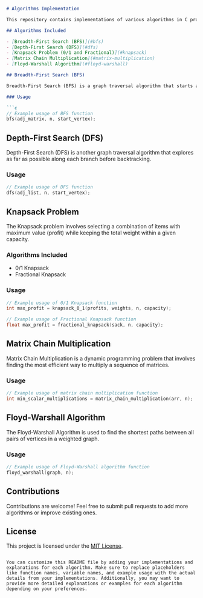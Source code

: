 ```markdown
# Algorithms Implementation

This repository contains implementations of various algorithms in C programming language along with explanations.

## Algorithms Included

- [Breadth-First Search (BFS)](#bfs)
- [Depth-First Search (DFS)](#dfs)
- [Knapsack Problem (0/1 and Fractional)](#knapsack)
- [Matrix Chain Multiplication](#matrix-multiplication)
- [Floyd-Warshall Algorithm](#floyd-warshall)

## Breadth-First Search (BFS)

Breadth-First Search (BFS) is a graph traversal algorithm that starts at a given vertex and explores all its neighboring nodes at the present depth before moving on to the nodes at the next depth level.

### Usage

```c
// Example usage of BFS function
bfs(adj_matrix, n, start_vertex);
```

## Depth-First Search (DFS)

Depth-First Search (DFS) is another graph traversal algorithm that explores as far as possible along each branch before backtracking.

### Usage

```c
// Example usage of DFS function
dfs(adj_list, n, start_vertex);
```

## Knapsack Problem

The Knapsack problem involves selecting a combination of items with maximum value (profit) while keeping the total weight within a given capacity.

### Algorithms Included

- 0/1 Knapsack
- Fractional Knapsack

### Usage

```c
// Example usage of 0/1 Knapsack function
int max_profit = knapsack_0_1(profits, weights, n, capacity);

// Example usage of Fractional Knapsack function
float max_profit = fractional_knapsack(sack, n, capacity);
```

## Matrix Chain Multiplication

Matrix Chain Multiplication is a dynamic programming problem that involves finding the most efficient way to multiply a sequence of matrices.

### Usage

```c
// Example usage of matrix chain multiplication function
int min_scalar_multiplications = matrix_chain_multiplication(arr, n);
```

## Floyd-Warshall Algorithm

The Floyd-Warshall Algorithm is used to find the shortest paths between all pairs of vertices in a weighted graph.

### Usage

```c
// Example usage of Floyd-Warshall algorithm function
floyd_warshall(graph, n);
```

## Contributions

Contributions are welcome! Feel free to submit pull requests to add more algorithms or improve existing ones.

## License

This project is licensed under the [MIT License](LICENSE).
```

You can customize this README file by adding your implementations and explanations for each algorithm. Make sure to replace placeholders like function names, variable names, and example usage with the actual details from your implementations. Additionally, you may want to provide more detailed explanations or examples for each algorithm depending on your preferences.
